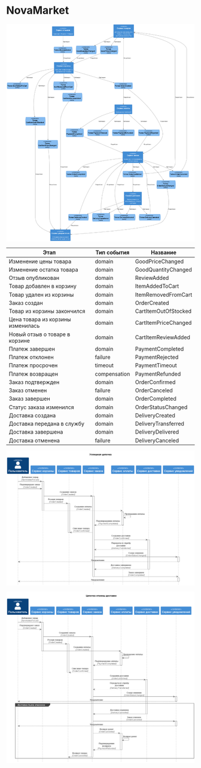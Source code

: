 # NovaMarket

![](../out/Task1/novamarket_containers/novamarket_containers.png)

| Этап | Тип события | Название |
| ---- | ----------- | -------- |
| Изменение цены товара | domain | GoodPriceChanged |
| Изменение остатка товара | domain | GoodQuantityChanged |
| Отзыв опубликован | domain | ReviewAdded |
| Товар добавлен в корзину | domain | ItemAddedToCart |
| Товар удален из корзины | domain | ItemRemovedFromCart |
| Заказ создан | domain | OrderCreated |
| Товар из корзины закончился | domain | CartItemOutOfStocked |
| Цена товара из корзины изменилась | domain | CartItemPriceChanged |
| Новый отзыв о товаре в корзине | domain | CartItemReviewAdded |
| Платеж завершен | domain | PaymentCompleted |
| Платеж отклонен | failure | PaymentRejected |
| Платеж просрочен | timeout | PaymentTimeout |
| Платеж возвращен | compensation | PaymentRefunded |
| Заказ подтвержден | domain | OrderConfirmed |
| Заказ отменен | failure | OrderCanceled |
| Заказ завершен | domain | OrderCompleted |
| Статус заказа изменился | domain | OrderStatusChanged |
| Доставка создана | domain | DeliveryCreated |
| Доставка передана в службу | domain | DeliveryTransferred |
| Доставка завершена | domain | DeliveryDelivered |
| Доставка отменена | failure | DeliveryCanceled |

![](../out/Task1/success_order_sequence/success_order_sequence.png)

![](../out/Task1/cancelled_order_sequence/cancelled_order_sequence.png)